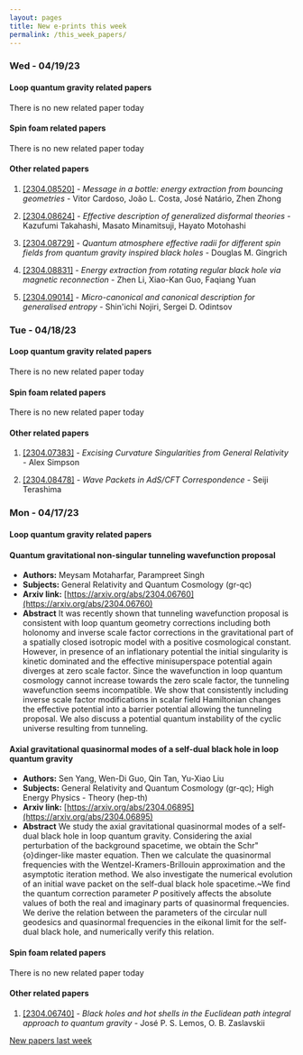 ```yaml
---
layout: pages
title: New e-prints this week
permalink: /this_week_papers/
---
```




### Wed - 04/19/23

#### Loop quantum gravity related papers

There is no new related paper today 

#### Spin foam related papers

There is no new related paper today 



#### Other related papers

1. [[2304.08520]](https://arxiv.org/abs/2304.08520) - *Message in a bottle: energy extraction from bouncing geometries* - Vitor Cardoso, João L. Costa, José Natário, Zhen Zhong

1. [[2304.08624]](https://arxiv.org/abs/2304.08624) - *Effective description of generalized disformal theories* - Kazufumi Takahashi, Masato Minamitsuji, Hayato Motohashi

1. [[2304.08729]](https://arxiv.org/abs/2304.08729) - *Quantum atmosphere effective radii for different spin fields from  quantum gravity inspired black holes* - Douglas M. Gingrich

1. [[2304.08831]](https://arxiv.org/abs/2304.08831) - *Energy extraction from rotating regular black hole via magnetic  reconnection* - Zhen Li, Xiao-Kan Guo, Faqiang Yuan

1. [[2304.09014]](https://arxiv.org/abs/2304.09014) - *Micro-canonical and canonical description for generalised entropy* - Shin'ichi Nojiri, Sergei D. Odintsov



### Tue - 04/18/23

#### Loop quantum gravity related papers

There is no new related paper today 

#### Spin foam related papers

There is no new related paper today 



#### Other related papers

1. [[2304.07383]](https://arxiv.org/abs/2304.07383) - *Excising Curvature Singularities from General Relativity* - Alex Simpson

1. [[2304.08478]](https://arxiv.org/abs/2304.08478) - *Wave Packets in AdS/CFT Correspondence* - Seiji Terashima



### Mon - 04/17/23

#### Loop quantum gravity related papers

#### **Quantum gravitational non-singular tunneling wavefunction proposal**
 - **Authors:** Meysam Motaharfar, Parampreet Singh
 - **Subjects:** General Relativity and Quantum Cosmology (gr-qc)
 - **Arxiv link:** [https://arxiv.org/abs/2304.06760](https://arxiv.org/abs/2304.06760)
 - **Abstract**
 It was recently shown that tunneling wavefunction proposal is consistent with loop quantum geometry corrections including both holonomy and inverse scale factor corrections in the gravitational part of a spatially closed isotropic model with a positive cosmological constant. However, in presence of an inflationary potential the initial singularity is kinetic dominated and the effective minisuperspace potential again diverges at zero scale factor. Since the wavefunction in loop quantum cosmology cannot increase towards the zero scale factor, the tunneling wavefunction seems incompatible. We show that consistently including inverse scale factor modifications in scalar field Hamiltonian changes the effective potential into a barrier potential allowing the tunneling proposal. We also discuss a potential quantum instability of the cyclic universe resulting from tunneling. 

#### **Axial gravitational quasinormal modes of a self-dual black hole in loop  quantum gravity**
 - **Authors:** Sen Yang, Wen-Di Guo, Qin Tan, Yu-Xiao Liu
 - **Subjects:** General Relativity and Quantum Cosmology (gr-qc); High Energy Physics - Theory (hep-th)
 - **Arxiv link:** [https://arxiv.org/abs/2304.06895](https://arxiv.org/abs/2304.06895)
 - **Abstract**
 We study the axial gravitational quasinormal modes of a self-dual black hole in loop quantum gravity. Considering the axial perturbation of the background spacetime, we obtain the Schr\"{o}dinger-like master equation. Then we calculate the quasinormal frequencies with the Wentzel-Kramers-Brillouin approximation and the asymptotic iteration method. We also investigate the numerical evolution of an initial wave packet on the self-dual black hole spacetime.~We find the quantum correction parameter $P$ positively affects the absolute values of both the real and imaginary parts of quasinormal frequencies. We derive the relation between the parameters of the circular null geodesics and quasinormal frequencies in the eikonal limit for the self-dual black hole, and numerically verify this relation. 

#### Spin foam related papers

There is no new related paper today 



#### Other related papers

1. [[2304.06740]](https://arxiv.org/abs/2304.06740) - *Black holes and hot shells in the Euclidean path integral approach to  quantum gravity* - José P. S. Lemos, O. B. Zaslavskii






[New papers last week]({{site.url}}/archived/weekly/pre-prints/2023/04/17/archived_weekly_papers.html)